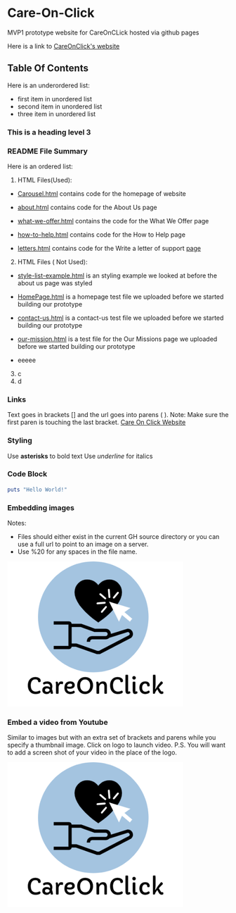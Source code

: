 # Care-On-Click
MVP1 prototype website for CareOnCLick hosted via github pages

Here is a link to [CareOnClick's website](https://careonclick.github.io/Care-On-Click/Carousel.html) 



## Table Of Contents
Here is an underordered list:
- first item in unordered list
- second item in unordered list
- three item in unordered list

### This is a heading level 3

### README File Summary
Here is an ordered list:
1. HTML Files(Used):
- [Carousel.html](https://github.com/CareOnClick/Care-On-Click/blob/main/Carousel.html) contains code for the homepage of website

- [about.html](https://github.com/CareOnClick/Care-On-Click/blob/main/about.html) contains code for the About Us page

- [what-we-offer.html](https://github.com/CareOnClick/Care-On-Click/blob/main/what-we-offer.html) contains the code for the What We Offer page

- [how-to-help.html](https://github.com/CareOnClick/Care-On-Click/blob/main/how-to-help.html) contains code for the How to Help page

- [letters.html](https://github.com/CareOnClick/Care-On-Click/blob/main/letters.html) contains code for the Write a letter of support [page](https://careonclick.glitch.me/submit-letter.html)




2. HTML Files ( Not Used):

- [style-list-example.html](https://github.com/CareOnClick/Care-On-Click/blob/main/style-list-example.html) is an styling example we looked at before the about us page was styled

- [HomePage.html](https://github.com/CareOnClick/Care-On-Click/blob/main/HomePage.html) is a homepage test file we uploaded before we started building our prototype

- [contact-us.html](https://github.com/CareOnClick/Care-On-Click/blob/main/contact-us.html) is a contact-us test file we uploaded before we started building our prototype

- [our-mission.html](https://github.com/CareOnClick/Care-On-Click/blob/main/our-mission.html) is a test file for the Our Missions page we uploaded before we started building our prototype


- eeeee

3. c
4. d

<!-- This is a comment  --> 

### Links
Text goes in brackets [] and the url goes into parens ( ). Note: Make sure the first paren is touching the last bracket.
[Care On Click Website](https://careonclick.github.io/Care-On-Click/Carousel.html)

### Styling
Use **asterisks** to bold text
Use _underline_ for italics

### Code Block
```ruby
puts "Hello World!"
```

### Embedding images
Notes: 
- Files should either exist in the current GH source directory or you can use a full url to point to an image on a server. 
- Use %20 for any spaces in the file name.

![Care On Click Logo](Big%20Logo.png)

### Embed a video from Youtube
Similar to images but with an extra set of brackets and parens while you specify a thumbnail image. Click on logo to launch video. P.S. You will want to add a screen shot of your video in the place of the logo.

[![Know Your Water Footprints](Big%20Logo.png)](https://youtu.be/GhZnpCxtv5o)

